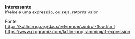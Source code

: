 **Interessante**  
If/else é uma expressão, ou seja, retorna valor  

Fonte:  
https://kotlinlang.org/docs/reference/control-flow.html  
https://www.programiz.com/kotlin-programming/if-expression  
